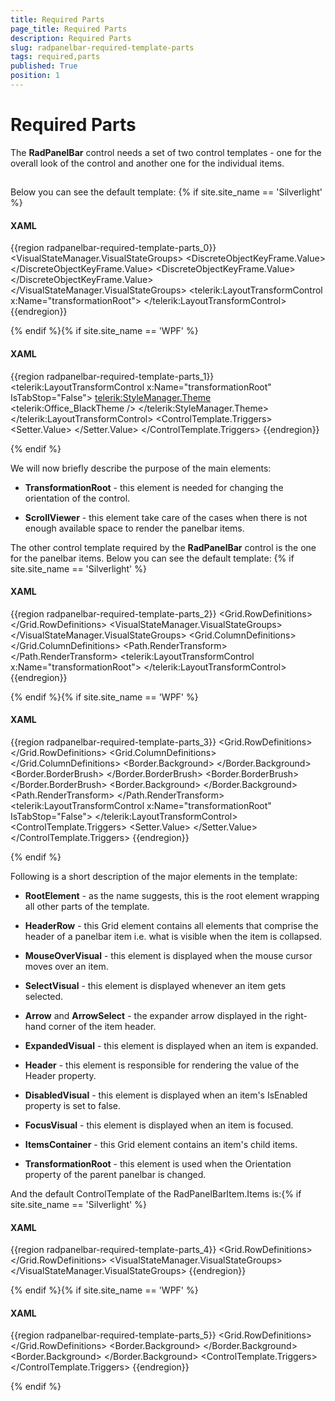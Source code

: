 ```yaml
---
title: Required Parts
page_title: Required Parts
description: Required Parts
slug: radpanelbar-required-template-parts
tags: required,parts
published: True
position: 1
---
```


# Required Parts



The __RadPanelBar__ control needs a set of two control templates - one for the overall look of the control and another one for the individual items.
		

## 

Below you can see the default template:
				{% if site.site_name == 'Silverlight' %}

#### __XAML__

{{region radpanelbar-required-template-parts_0}}
    <ControlTemplate x:Key="PanelBarControlTemplate" TargetType="telerik:RadPanelBar">
        <Grid>
            <VisualStateManager.VisualStateGroups>
                <VisualStateGroup x:Name="OrientationStates">
                    <VisualState x:Name="Vertical">
                        <Storyboard>
                            <ObjectAnimationUsingKeyFrames Duration="00:00:00" 
                                                           Storyboard.TargetName="transformationRoot"
                                                           Storyboard.TargetProperty="(LayoutTransformControl.LayoutTransform)">
                                <DiscreteObjectKeyFrame KeyTime="00:00:00">
                                    <DiscreteObjectKeyFrame.Value>
                                        <RotateTransform Angle="0" />
                                    </DiscreteObjectKeyFrame.Value>
                                </DiscreteObjectKeyFrame>
                            </ObjectAnimationUsingKeyFrames>
                        </Storyboard>
                    </VisualState>
                    <VisualState x:Name="Horizontal">
                        <Storyboard>
                            <ObjectAnimationUsingKeyFrames Duration="00:00:00" 
                                                           Storyboard.TargetName="transformationRoot"
                                                           Storyboard.TargetProperty="(LayoutTransformControl.LayoutTransform)">
                                <DiscreteObjectKeyFrame KeyTime="00:00:00">
                                    <DiscreteObjectKeyFrame.Value>
                                        <RotateTransform Angle="-90" />
                                    </DiscreteObjectKeyFrame.Value>
                                </DiscreteObjectKeyFrame>
                            </ObjectAnimationUsingKeyFrames>
                        </Storyboard>
                    </VisualState>
                </VisualStateGroup>
            </VisualStateManager.VisualStateGroups>
            <telerik:LayoutTransformControl x:Name="transformationRoot">
                <Border Background="{TemplateBinding Background}" 
                        BorderBrush="{TemplateBinding BorderBrush}"
                        BorderThickness="{TemplateBinding BorderThickness}">
                    <ScrollViewer x:Name="ScrollViewer" 
                                  HorizontalContentAlignment="{TemplateBinding HorizontalContentAlignment}"
                                  HorizontalScrollBarVisibility="Auto"
                                  IsTabStop="False"
                                  Padding="{TemplateBinding Padding}"
                                  telerik:ScrollViewerExtensions.EnableMouseWheel="True"
                                  telerik:StyleManager.Theme="{StaticResource Theme}"
                                  VerticalContentAlignment="{TemplateBinding VerticalContentAlignment}"
                                  VerticalScrollBarVisibility="Auto">
                        <ItemsPresenter />
                    </ScrollViewer>
                </Border>
            </telerik:LayoutTransformControl>
        </Grid>
    </ControlTemplate>
{{endregion}}

{% endif %}{% if site.site_name == 'WPF' %}

#### __XAML__

{{region radpanelbar-required-template-parts_1}}
    <ControlTemplate x:Key="PanelBarControlTemplate" TargetType="{x:Type telerik:RadPanelBar}">
        <Grid>
            <telerik:LayoutTransformControl x:Name="transformationRoot" IsTabStop="False">
                <Border Background="{TemplateBinding Background}" 
                        BorderBrush="{TemplateBinding BorderBrush}"
                        BorderThickness="{TemplateBinding BorderThickness}">
                    <ScrollViewer x:Name="ScrollViewer" 
                                  HorizontalContentAlignment="{TemplateBinding HorizontalContentAlignment}"
                                  HorizontalScrollBarVisibility="Auto"
                                  IsTabStop="False"
                                  Padding="{TemplateBinding Padding}"
                                  VerticalContentAlignment="{TemplateBinding VerticalContentAlignment}"
                                  VerticalScrollBarVisibility="Auto">
                        <telerik:StyleManager.Theme>
                            <telerik:Office_BlackTheme />
                        </telerik:StyleManager.Theme>
                        <ItemsPresenter />
                    </ScrollViewer>
                </Border>
            </telerik:LayoutTransformControl>
        </Grid>
        <ControlTemplate.Triggers>
            <Trigger Property="Orientation" Value="Horizontal">
                <Setter TargetName="transformationRoot" Property="LayoutTransform">
                    <Setter.Value>
                        <RotateTransform Angle="-90" />
                    </Setter.Value>
                </Setter>
            </Trigger>
        </ControlTemplate.Triggers>
    </ControlTemplate>
	{{endregion}}

{% endif %}

We will now briefly describe the purpose of the main elements:

* __TransformationRoot__ - this element is needed for changing the orientation of the control.
					

* __ScrollViewer__ - this element take care of the cases when there is not enough available space to render the panelbar items.
					

The other control template required by the __RadPanelBar__ control is the one for the panelbar items. Below you can see the default template:
				{% if site.site_name == 'Silverlight' %}

#### __XAML__

{{region radpanelbar-required-template-parts_2}}
    <ControlTemplate x:Key="PanelBarItemTopLevelTemplate" TargetType="telerik:RadPanelBarItem">
        <Grid x:Name="RootElement">
            <Grid.RowDefinitions>
                <RowDefinition Height="Auto" />
                <RowDefinition Height="*" />
            </Grid.RowDefinitions>
            <VisualStateManager.VisualStateGroups>
                <VisualStateGroup x:Name="CommonStates">
                    <VisualState x:Name="Normal" />
                    <VisualState x:Name="Disabled">
                        <Storyboard>
                            <DoubleAnimation Duration="0" 
                                             Storyboard.TargetName="NormalVisual"
                                             Storyboard.TargetProperty="Opacity"
                                             To="0" />
                            <DoubleAnimation Duration="0" 
                                             Storyboard.TargetName="DisabledVisual"
                                             Storyboard.TargetProperty="Opacity"
                                             To="1" />
                            <DoubleAnimation Duration="0" 
                                             Storyboard.TargetName="arrow"
                                             Storyboard.TargetProperty="Opacity"
                                             To="0.5" />
                            <DoubleAnimation Duration="0" 
                                             Storyboard.TargetName="Header"
                                             Storyboard.TargetProperty="Opacity"
                                             To="0.5" />
                        </Storyboard>
                    </VisualState>
                    <VisualState x:Name="MouseOver">
                        <Storyboard>
                            <DoubleAnimation Duration="0" 
                                             Storyboard.TargetName="MouseOverVisual"
                                             Storyboard.TargetProperty="Opacity"
                                             To="1" />
                        </Storyboard>
                    </VisualState>
                    <VisualState x:Name="MouseOut" />
                </VisualStateGroup>
                <VisualStateGroup x:Name="SelectionStates">
                    <VisualState x:Name="Unselected" />
                    <VisualState x:Name="Selected">
                        <Storyboard>
                            <DoubleAnimation Duration="0" 
                                             Storyboard.TargetName="SelectVisual"
                                             Storyboard.TargetProperty="Opacity"
                                             To="1" />
                        </Storyboard>
                    </VisualState>
                </VisualStateGroup>
                <VisualStateGroup x:Name="ExpandStates">
                    <VisualState x:Name="Expanded">
                        <Storyboard>
                            <DoubleAnimation Duration="0" 
                                             Storyboard.TargetName="directionRotation"
                                             Storyboard.TargetProperty="Angle"
                                             To="180" />
                            <ObjectAnimationUsingKeyFrames Duration="0" 
                                                           Storyboard.TargetName="ItemsContainer"
                                                           Storyboard.TargetProperty="Visibility">
                                <DiscreteObjectKeyFrame KeyTime="0" Value="Visible" />
                            </ObjectAnimationUsingKeyFrames>
                            <DoubleAnimation Duration="0:0:0.2" 
                                             From="0.0"
                                             Storyboard.TargetName="ItemsContainer"
                                             Storyboard.TargetProperty="Opacity"
                                             To="1.0" />
                        </Storyboard>
                    </VisualState>
                    <VisualState x:Name="Collapsed" />
                </VisualStateGroup>
                <VisualStateGroup x:Name="FocusStates">
                    <VisualState x:Name="Focused">
                        <Storyboard>
                            <ObjectAnimationUsingKeyFrames Duration="0" 
                                                           Storyboard.TargetName="FocusVisual"
                                                           Storyboard.TargetProperty="Visibility">
                                <DiscreteObjectKeyFrame KeyTime="0" Value="Visible" />
                            </ObjectAnimationUsingKeyFrames>
                        </Storyboard>
                    </VisualState>
                    <VisualState x:Name="Unfocused">
                        <Storyboard>
                            <ObjectAnimationUsingKeyFrames Duration="0" 
                                                           Storyboard.TargetName="FocusVisual"
                                                           Storyboard.TargetProperty="Visibility">
                                <DiscreteObjectKeyFrame KeyTime="0" Value="Collapsed" />
                            </ObjectAnimationUsingKeyFrames>
                        </Storyboard>
                    </VisualState>
                </VisualStateGroup>
            </VisualStateManager.VisualStateGroups>
            <Grid x:Name="HeaderRow">
                <Grid.ColumnDefinitions>
                    <ColumnDefinition Width="Auto" />
                    <ColumnDefinition Width="Auto" />
                    <ColumnDefinition Width="Auto" />
                    <ColumnDefinition Width="*" />
                    <ColumnDefinition Width="Auto" />
                </Grid.ColumnDefinitions>
                <Border x:Name="NormalVisual" 
                        Grid.ColumnSpan="5"
                        BorderBrush="{TemplateBinding BorderBrush}"
                        BorderThickness="{TemplateBinding BorderThickness}">
                    <Border Background="{TemplateBinding Background}" 
                            BorderBrush="{StaticResource ControlItem_InnerBorder_Normal}"
                            BorderThickness="1" />
                </Border>
                <Border x:Name="MouseOverVisual" 
                        Grid.ColumnSpan="5"
                        BorderBrush="{StaticResource ControlItem_OuterBorder_MouseOver}"
                        BorderThickness="1"
                        Opacity="0">
                    <Border Background="{StaticResource ControlItem_Background_MouseOver}" 
                            BorderBrush="{StaticResource ControlItem_InnerBorder_MouseOver}"
                            BorderThickness="1" />
                </Border>
                <Border x:Name="SelectVisual" 
                        Grid.ColumnSpan="5"
                        BorderBrush="{StaticResource ControlItem_OuterBorder_Selected}"
                        BorderThickness="1"
                        Opacity="0">
                    <Border Background="{StaticResource ControlItem_Background_Selected}" 
                            BorderBrush="{StaticResource ControlItem_InnerBorder_Selected}"
                            BorderThickness="1" />
                </Border>
                <Border x:Name="DisabledVisual" 
                        Grid.ColumnSpan="5"
                        BorderBrush="{StaticResource ControlOuterBorder_Disabled}"
                        BorderThickness="1"
                        Opacity="0">
                    <Border Background="{StaticResource ControlBackground_Disabled}" 
                            BorderBrush="{StaticResource ControlInnerBorder_Disabled}"
                            BorderThickness="1" />
                </Border>
                <Path x:Name="arrow" 
                      Grid.Column="5"
                      Margin="7 0"
                      HorizontalAlignment="Right"
                      VerticalAlignment="Center"
                      Data="M 1,1.5 L 4.5,5 L 8,1.5"
                      Opacity="1"
                      RenderTransformOrigin="0.5 0.5"
                      Stretch="None"
                      Stroke="{StaticResource ControlElement_Normal}"
                      StrokeThickness="2">
                    <Path.RenderTransform>
                        <RotateTransform x:Name="directionRotation" Angle="0" />
                    </Path.RenderTransform>
                </Path>
                <ContentPresenter x:Name="Header" 
                                  Grid.ColumnSpan="4"
                                  Margin="{TemplateBinding Padding}"
                                  HorizontalAlignment="{TemplateBinding HorizontalContentAlignment}"
                                  VerticalAlignment="{TemplateBinding VerticalContentAlignment}"
                                  ContentTemplate="{TemplateBinding HeaderTemplate}" />
                <Rectangle x:Name="FocusVisual" 
                           Grid.Column="0"
                           Grid.ColumnSpan="5"
                           IsHitTestVisible="False"
                           Stroke="{StaticResource FocusBrushBlack}"
                           StrokeDashArray="1 2"
                           StrokeThickness="1"
                           Visibility="Collapsed" />
            </Grid>
            <Grid x:Name="ItemsContainer" 
                  Grid.Row="1"
                  Visibility="Collapsed">
                <telerik:LayoutTransformControl x:Name="transformationRoot">
                    <ItemsPresenter />
                </telerik:LayoutTransformControl>
            </Grid>
        </Grid>
    </ControlTemplate>
	{{endregion}}

{% endif %}{% if site.site_name == 'WPF' %}

#### __XAML__

{{region radpanelbar-required-template-parts_3}}
    <ControlTemplate x:Key="PanelBarItemTopLevelTemplate" TargetType="{x:Type telerik:RadPanelBarItem}">
        <Grid x:Name="RootElement" SnapsToDevicePixels="True">
            <Grid.RowDefinitions>
                <RowDefinition Height="Auto" />
                <RowDefinition Height="*" />
            </Grid.RowDefinitions>
            <Grid x:Name="HeaderRow">
                <Grid.ColumnDefinitions>
                    <ColumnDefinition Width="Auto" />
                    <ColumnDefinition Width="Auto" />
                    <ColumnDefinition Width="Auto" />
                    <ColumnDefinition Width="*" />
                    <ColumnDefinition Width="Auto" />
                </Grid.ColumnDefinitions>
                <Border x:Name="NormalVisual" 
                        Grid.ColumnSpan="5"
                        BorderBrush="{TemplateBinding BorderBrush}"
                        BorderThickness="{TemplateBinding BorderThickness}">
                    <Border Background="{TemplateBinding Background}" 
                            BorderBrush="White"
                            BorderThickness="1" />
                </Border>
                <Border x:Name="MouseOverVisual" 
                        Grid.ColumnSpan="5"
                        BorderBrush="#FFFFC92B"
                        BorderThickness="1"
                        Opacity="0">
                    <Border BorderBrush="White" BorderThickness="1">
                        <Border.Background>
                            <LinearGradientBrush StartPoint="0.5,0" EndPoint="0.5,1">
                                <GradientStop Offset="1" Color="#FFFFFBA3" />
                                <GradientStop Offset="0" Color="#FFFFFBDA" />
                                <GradientStop Offset="0.43" Color="#FFFFD25A" />
                                <GradientStop Offset="0.42" Color="#FFFEEBAE" />
                            </LinearGradientBrush>
                        </Border.Background>
                    </Border>
                </Border>
                <Border x:Name="SelectVisual" 
                        Grid.ColumnSpan="5"
                        BorderThickness="1"
                        Opacity="0">
                    <Border.BorderBrush>
                        <LinearGradientBrush StartPoint="0.5,0" EndPoint="0.5,1">
                            <GradientStop Color="#FF282828" />
                            <GradientStop Offset="1" Color="#FF5F5F5F" />
                        </LinearGradientBrush>
                    </Border.BorderBrush>
                    <Border BorderThickness="1">
                        <Border.BorderBrush>
                            <LinearGradientBrush StartPoint="0.5,0" EndPoint="0.5,1">
                                <GradientStop Color="#FFB69A78" />
                                <GradientStop Offset="0.126" Color="#FFFFE17A" />
                            </LinearGradientBrush>
                        </Border.BorderBrush>
                        <Border.Background>
                            <LinearGradientBrush StartPoint="0.5,0" EndPoint="0.5,1">
                                <GradientStop Offset="0.996" Color="#FFFFD74E" />
                                <GradientStop Offset="0.17" Color="#FFFFDCAB" />
                                <GradientStop Offset="0.57" Color="#FFFFB062" />
                                <GradientStop Offset="0.56" Color="#FFFFD18F" />
                                <GradientStop Color="#FFFFBA74" />
                            </LinearGradientBrush>
                        </Border.Background>
                    </Border>
                </Border>
                <Border x:Name="DisabledVisual" 
                        Grid.ColumnSpan="5"
                        BorderBrush="#FF989898"
                        BorderThickness="1"
                        Opacity="0">
                    <Border Background="#FFE0E0E0" 
                            BorderBrush="Transparent"
                            BorderThickness="1" />
                </Border>
                <Path x:Name="arrow" 
                      Grid.Column="5"
                      Margin="7,0"
                      HorizontalAlignment="Right"
                      VerticalAlignment="Center"
                      Data="M1,1.5L4.5,5 8,1.5"
                      Opacity="1"
                      RenderTransformOrigin="0.5,0.5"
                      Stretch="None"
                      Stroke="Black"
                      StrokeThickness="2">
                    <Path.RenderTransform>
                        <RotateTransform Angle="0" />
                    </Path.RenderTransform>
                </Path>
                <ContentControl x:Name="Header" 
                                Grid.ColumnSpan="4"
                                Margin="{TemplateBinding Padding}"
                                HorizontalAlignment="{TemplateBinding HorizontalContentAlignment}"
                                VerticalAlignment="{TemplateBinding VerticalContentAlignment}"
                                ContentTemplate="{TemplateBinding HeaderTemplate}"
                                FontSize="{TemplateBinding FontSize}"
                                Foreground="{TemplateBinding Foreground}" />
                <Rectangle x:Name="FocusVisual" 
                           Grid.Column="0"
                           Grid.ColumnSpan="5"
                           IsHitTestVisible="False"
                           Stroke="Black"
                           StrokeDashArray="1 2"
                           StrokeThickness="1"
                           Visibility="Collapsed" />
            </Grid>
            <Grid x:Name="ItemsContainer" 
                  Grid.Row="1"
                  Visibility="Collapsed">
                <telerik:LayoutTransformControl x:Name="transformationRoot" IsTabStop="False">
                    <ItemsPresenter />
                </telerik:LayoutTransformControl>
            </Grid>
        </Grid>
        <ControlTemplate.Triggers>
            <Trigger Property="IsSelected" Value="True">
                <Setter TargetName="SelectVisual" Property="Opacity" Value="1" />
            </Trigger>
            <Trigger Property="IsFocused" Value="True">
                <Setter TargetName="FocusVisual" Property="Visibility" Value="Visible" />
            </Trigger>
            <Trigger Property="IsExpanded" Value="True">
                <Setter TargetName="arrow" Property="LayoutTransform">
                    <Setter.Value>
                        <TransformGroup>
                            <RotateTransform Angle="180" />
                        </TransformGroup>
                    </Setter.Value>
                </Setter>
                <Setter TargetName="ItemsContainer" Property="Visibility" Value="Visible" />
            </Trigger>
            <Trigger Property="IsEnabled" Value="False">
                <Setter TargetName="DisabledVisual" Property="Opacity" Value="1" />
                <Setter TargetName="NormalVisual" Property="Opacity" Value="0" />
            </Trigger>
            <Trigger Property="IsMouseOver" Value="True">
                <Setter TargetName="MouseOverVisual" Property="Opacity" Value="1" />
            </Trigger>
        </ControlTemplate.Triggers>
    </ControlTemplate>
	{{endregion}}

{% endif %}

Following is a short description of the major elements in the template:

* __RootElement__ - as the name suggests, this is the root element wrapping all other parts of the template.
					  

* __HeaderRow__ - this Grid element contains all elements that comprise the header of a panelbar item i.e. what is visible when the item is collapsed.
					  

* __MouseOverVisual__ - this element is displayed when the mouse cursor moves over an item.
					  

* __SelectVisual__ - this element is displayed whenever an item gets selected.
					  

* __Arrow__ and __ArrowSelect__  - the expander arrow displayed in the right-hand corner of the item header.
					  

* __ExpandedVisual__ - this element is displayed when an item is expanded.
					  

* __Header__ - this element is responsible for rendering the value of the Header property.
					  

* __DisabledVisual__ - this element is displayed when an item's IsEnabled property is set to false.
					  

* __FocusVisual__ - this element is displayed when an item is focused.
					  

* __ItemsContainer__ - this Grid element contains an item's child items.
					  

* __TransformationRoot__ - this element is used when the Orientation property of the parent panelbar is changed.
					  

And the default ControlTemplate of the RadPanelBarItem.Items is:{% if site.site_name == 'Silverlight' %}

#### __XAML__

{{region radpanelbar-required-template-parts_4}}
    <ControlTemplate x:Key="PanelBarItemSecondLevelTemplate" TargetType="telerik:RadPanelBarItem">
        <Grid x:Name="RootElement">
            <Grid.RowDefinitions>
                <RowDefinition Height="Auto" />
                <RowDefinition Height="*" />
            </Grid.RowDefinitions>
            <VisualStateManager.VisualStateGroups>
                <VisualStateGroup x:Name="CommonStates">
                    <VisualState x:Name="Normal" />
                    <VisualState x:Name="Disabled">
                        <Storyboard>
                            <DoubleAnimation Duration="0" 
                                             Storyboard.TargetName="DisabledVisual"
                                             Storyboard.TargetProperty="Opacity"
                                             To="1.0" />
                        </Storyboard>
                    </VisualState>
                    <VisualState x:Name="MouseOver">
                        <Storyboard>
                            <DoubleAnimation Duration="0:0:0.2" 
                                             Storyboard.TargetName="MouseOverVisual"
                                             Storyboard.TargetProperty="Opacity"
                                             To="1.0" />
                        </Storyboard>
                    </VisualState>
                    <VisualState x:Name="MouseOut">
                        <Storyboard>
                            <DoubleAnimation Duration="0:0:0.2" 
                                             Storyboard.TargetName="MouseOverVisual"
                                             Storyboard.TargetProperty="Opacity"
                                             To="0.0" />
                        </Storyboard>
                    </VisualState>
                </VisualStateGroup>
                <VisualStateGroup x:Name="SelectionStates">
                    <VisualState x:Name="Unselected" />
                    <VisualState x:Name="Selected">
                        <Storyboard>
                            <DoubleAnimation Duration="0" 
                                             Storyboard.TargetName="SelectionVisual"
                                             Storyboard.TargetProperty="Opacity"
                                             To="1" />
                        </Storyboard>
                    </VisualState>
                </VisualStateGroup>
                <VisualStateGroup x:Name="ExpandStates">
                    <VisualState x:Name="Expanded">
                        <Storyboard>
                            <ObjectAnimationUsingKeyFrames Duration="0" 
                                                           Storyboard.TargetName="ItemsContainer"
                                                           Storyboard.TargetProperty="Visibility">
                                <DiscreteObjectKeyFrame KeyTime="0" Value="Visible" />
                            </ObjectAnimationUsingKeyFrames>
                            <DoubleAnimation Duration="0:0:0.2" 
                                             From="0.0"
                                             Storyboard.TargetName="ItemsContainer"
                                             Storyboard.TargetProperty="Opacity"
                                             To="1.0" />
                        </Storyboard>
                    </VisualState>
                    <VisualState x:Name="Collapsed" />
                </VisualStateGroup>
                <VisualStateGroup x:Name="FocusStates">
                    <VisualState x:Name="Focused">
                        <Storyboard>
                            <ObjectAnimationUsingKeyFrames Duration="0" 
                                                           Storyboard.TargetName="FocusVisual"
                                                           Storyboard.TargetProperty="Visibility">
                                <DiscreteObjectKeyFrame KeyTime="0" Value="Visible" />
                            </ObjectAnimationUsingKeyFrames>
                        </Storyboard>
                    </VisualState>
                    <VisualState x:Name="Unfocused">
                        <Storyboard>
                            <ObjectAnimationUsingKeyFrames Duration="0" 
                                                           Storyboard.TargetName="FocusVisual"
                                                           Storyboard.TargetProperty="Visibility">
                                <DiscreteObjectKeyFrame KeyTime="0" Value="Collapsed" />
                            </ObjectAnimationUsingKeyFrames>
                        </Storyboard>
                    </VisualState>
                </VisualStateGroup>
            </VisualStateManager.VisualStateGroups>
            <Grid x:Name="HeaderRow" Background="Transparent">
                <Border x:Name="MouseOverVisual" 
                        BorderBrush="{StaticResource ControlSubItem_OuterBorder_MouseOver}"
                        BorderThickness="{StaticResource ControlSubItem_OuterBorderThickness}"
                        CornerRadius="{StaticResource ControlSubItem_OuterCornerRadius}"
                        Opacity="0">
                    <Border Background="{StaticResource ControlSubItem_Background_MouseOver}" 
                            BorderBrush="{StaticResource ControlSubItem_InnerBorder_MouseOver}"
                            BorderThickness="{StaticResource ControlSubItem_InnerBorderThickness}"
                            CornerRadius="{StaticResource ControlSubItem_InnerCornerRadius}" />
                </Border>
                <Border x:Name="SelectionVisual" 
                        BorderBrush="{StaticResource ControlSubItem_OuterBorder_Selected}"
                        BorderThickness="{StaticResource ControlSubItem_OuterBorderThickness}"
                        CornerRadius="{StaticResource ControlSubItem_OuterCornerRadius}"
                        Opacity="0">
                    <Border Background="{StaticResource ControlSubItem_Background_Selected}" 
                            BorderBrush="{StaticResource ControlSubItem_InnerBorder_Selected}"
                            BorderThickness="{StaticResource ControlSubItem_InnerBorderThickness}"
                            CornerRadius="{StaticResource ControlSubItem_InnerCornerRadius}" />
                </Border>
                <Border x:Name="DisabledVisual" 
                        BorderBrush="{StaticResource ControlOuterBorder_Disabled}"
                        BorderThickness="{StaticResource ControlSubItem_OuterBorderThickness}"
                        CornerRadius="{StaticResource ControlSubItem_OuterCornerRadius}"
                        Opacity="0">
                    <Border Background="{StaticResource ControlBackground_Disabled}" 
                            BorderBrush="{StaticResource ControlInnerBorder_Disabled}"
                            BorderThickness="{StaticResource ControlSubItem_InnerBorderThickness}"
                            CornerRadius="{StaticResource ControlSubItem_InnerCornerRadius}" />
                </Border>
                <ContentPresenter x:Name="Header" 
                                  Margin="{TemplateBinding Padding}"
                                  HorizontalAlignment="{TemplateBinding HorizontalContentAlignment}"
                                  VerticalAlignment="{TemplateBinding VerticalContentAlignment}"
                                  ContentTemplate="{TemplateBinding HeaderTemplate}" />
                <Rectangle x:Name="FocusVisual" 
                           IsHitTestVisible="False"
                           RadiusX="2"
                           RadiusY="2"
                           Stroke="{StaticResource FocusBrushBlack}"
                           StrokeDashArray="1 2"
                           StrokeThickness="1"
                           Visibility="Collapsed" />
            </Grid>
            <Grid x:Name="ItemsContainer" 
                  Grid.Row="1"
                  Visibility="Collapsed">
                <ItemsPresenter />
            </Grid>
        </Grid>
    </ControlTemplate>
	{{endregion}}

{% endif %}{% if site.site_name == 'WPF' %}

#### __XAML__

{{region radpanelbar-required-template-parts_5}}
    <ControlTemplate x:Key="PanelBarItemSecondLevelTemplate" TargetType="{x:Type telerik:RadPanelBarItem}">
        <Grid x:Name="RootElement">
            <Grid.RowDefinitions>
                <RowDefinition Height="Auto" />
                <RowDefinition Height="*" />
            </Grid.RowDefinitions>
            <Grid x:Name="HeaderRow" Background="Transparent">
                <Border x:Name="MouseOverVisual" 
                        BorderBrush="#FFFFC92B"
                        BorderThickness="1"
                        CornerRadius="1"
                        Opacity="0">
                    <Border BorderBrush="White" 
                            BorderThickness="1"
                            CornerRadius="0">
                        <Border.Background>
                            <LinearGradientBrush StartPoint="0.5,0" EndPoint="0.5,1">
                                <GradientStop Offset="1" Color="#FFFFFBA3" />
                                <GradientStop Offset="0" Color="#FFFFFBDA" />
                            </LinearGradientBrush>
                        </Border.Background>
                    </Border>
                </Border>
                <Border x:Name="SelectionVisual" 
                        BorderBrush="#FFFFC92B"
                        BorderThickness="1"
                        CornerRadius="1"
                        Opacity="0">
                    <Border BorderBrush="White" 
                            BorderThickness="1"
                            CornerRadius="0">
                        <Border.Background>
                            <LinearGradientBrush StartPoint="0.5,0" EndPoint="0.5,1">
                                <GradientStop Offset="1" Color="#FFFCE79F" />
                                <GradientStop Color="#FFFDD3A8" />
                            </LinearGradientBrush>
                        </Border.Background>
                    </Border>
                </Border>
                <Border x:Name="DisabledVisual" 
                        BorderBrush="#FF989898"
                        BorderThickness="1"
                        CornerRadius="1"
                        Opacity="0">
                    <Border Background="#FFE0E0E0" 
                            BorderBrush="Transparent"
                            BorderThickness="1"
                            CornerRadius="0" />
                </Border>
                <ContentControl x:Name="Header" 
                                Margin="{TemplateBinding Padding}"
                                HorizontalAlignment="{TemplateBinding HorizontalContentAlignment}"
                                VerticalAlignment="{TemplateBinding VerticalContentAlignment}"
                                ContentTemplate="{TemplateBinding HeaderTemplate}"
                                Foreground="{TemplateBinding Foreground}" />
                <Rectangle x:Name="FocusVisual" 
                           IsHitTestVisible="False"
                           RadiusX="2"
                           RadiusY="2"
                           Stroke="Black"
                           StrokeDashArray="1 2"
                           StrokeThickness="1"
                           Visibility="Collapsed" />
            </Grid>
            <Grid x:Name="ItemsContainer" 
                  Grid.Row="1"
                  Visibility="Collapsed">
                <ItemsPresenter />
            </Grid>
        </Grid>
        <ControlTemplate.Triggers>
            <Trigger Property="IsSelected" Value="True">
                <Setter TargetName="SelectionVisual" Property="Opacity" Value="1" />
            </Trigger>
            <Trigger Property="IsFocused" Value="True">
                <Setter TargetName="FocusVisual" Property="Visibility" Value="Visible" />
            </Trigger>
            <Trigger Property="IsExpanded" Value="True">
                <Setter TargetName="ItemsContainer" Property="Visibility" Value="Visible" />
            </Trigger>
            <Trigger Property="IsEnabled" Value="False">
                <Setter TargetName="DisabledVisual" Property="Opacity" Value="1" />
            </Trigger>
            <EventTrigger RoutedEvent="Mouse.MouseEnter" SourceName="HeaderRow">
                <BeginStoryboard>
                    <Storyboard>
                        <DoubleAnimation Duration="0:0:0.2" 
                                         Storyboard.TargetName="MouseOverVisual"
                                         Storyboard.TargetProperty="Opacity"
                                         To="1" />
                    </Storyboard>
                </BeginStoryboard>
            </EventTrigger>
            <EventTrigger RoutedEvent="Mouse.MouseLeave" SourceName="HeaderRow">
                <BeginStoryboard>
                    <Storyboard>
                        <DoubleAnimation Duration="0:0:0.2" 
                                         Storyboard.TargetName="MouseOverVisual"
                                         Storyboard.TargetProperty="Opacity"
                                         To="0" />
                    </Storyboard>
                </BeginStoryboard>
            </EventTrigger>
        </ControlTemplate.Triggers>
    </ControlTemplate>
	{{endregion}}

{% endif %}
